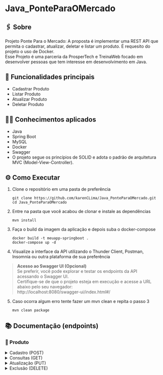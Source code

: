 # Java_PonteParaOMercado  

## :paperclips: Sobre
Projeto Ponte Para o Mercado: A proposta é implementar uma REST API que permita o cadastrar, atualizar, deletar e listar um produto. É requesito do projeto o uso de Docker.   
Esse Projeto é uma parceria da ProsperTech e TreinaWeb focado em desenvolver pessoas que tem interesse em desenvolvimento em Java.

## :pushpin: Funcionalidades principais
- Cadastrar Produto
- Listar Produto
- Atualizar Produto
- Deletar Produto

## :man_technologist: Conhecimentos aplicados
- Java
- Spring Boot
- MySQL
- Docker
- Swagger
- O projeto segue os princípios de SOLID e adota o padrão de arquitetura MVC (Model-View-Controller).

## ⚙️ Como Executar
1. Clone o repositório em uma pasta de preferência
   ```
   git clone https://github.com/karenCLima/Java_PonteParaOMercado.git
   cd Java_PonteParaOMercado
   ```
2. Entre na pasta que você acabou de clonar e instale as dependências
   ```
   mvn install
   ```   
3. Faça o build da imagem da aplicação e depois suba o docker-compose
   ```
   docker build -t meuapp-springboot .
   docker-compose up -d
   ```
4. Visualize a interface da API utilizando o Thunder Client, Postman, Insomnia ou outra plataforma de sua preferência <br>
> **Acesso ao Swagger UI (Opcional)** <br>
   Se preferir, você pode explorar e testar os endpoints da API acessando o Swagger UI. <br>
   Certifique-se de que o projeto esteja em execução e acesse a URL abaixo pelo seu navegador: <br>
   http://localhost:8080/swagger-ui/index.html#/
5. Caso ocorra algum erro tente fazer um mvn clean e repita o passo 3
   ```
   mvn clean package
   ```

## 📚 Documentação (endpoints)
### :bust_in_silhouette: Produto
<details>
  <summary> Cadastro (POST) </summary>
    <br>

  | Método | Funcionalidade | URL |
  |---|---|---|
  | `POST` | Realiza o cadastro do produto no sistema | `http://localhost:8080/produto`
  
  <details>
    <summary> A estrutura do body da requisição deverá seguir o padrão abaixo: </summary>
    
    {
      "name": "String",
      "preco": BigDecimal, 
      "marca": "String", 
      "descricao": "String"
    }
  
  </details>

  <details>
    <summary>  Um exemplo de resposta bem-sucedida com <code>status 200</code> é: </summary>

    {
      "id": 1,
      "name": "String",
      "preco": BigDecimal, 
      "marca": "String", 
      "descricao": "String"
    }
    
  </details>

  :x:&nbsp;&nbsp;A requisição irá falhar se algum dos atributos não for preenchido corretamente ou esteja ausente.<br>
  O endpoint retornará um erro <code>400</code> com uma mensagem referente. Exemplo: <code>{ "Name is required" }</code><br>
</details>

<details>
  <summary> Consultas (GET) </summary>
    <br>

  | Método | Funcionalidade | URL |
  |---|---|---|
  | `GET` | Consulta todos os produtos cadastrados | `http://localhost:8080/produto`
  
  <details>
   <summary>  Um exemplo de resposta bem-sucedida com <code>status 200</code> é: </summary>
   
       [
         {
           "id": 1,
           "name": "Celular",
           "preco": 7500,
           "marca": "Apple",
           "descricao": "Ultimo lançamento"
         },
         // Outros produtos...
       ]
       
  </details>
  :x:&nbsp;&nbsp;A requisição irá falhar se não houver, pelo menos, um produto cadastrado.<br>
  O endpoint retornará um erro <code>400</code>
  <br><br>
  </details>

  <details>
    <summary> Atualização (PUT) </summary>
    <br>  
     
  | Método | Funcionalidade | URL |
  |---|---|---|
  | `PUT` | Atualiza um produto existente | `http://localhost:8080/produto/{id}`    
  
  
  <details>
    
  > :warning: &nbsp; _Qualquer atributo pode ser atualizado, porém todos devem ser escritos, mesmo quando não houver alteração_

  <summary> A estrutura do body da requisição deve seguir o padrão do exemplo abaixo: </summary>
  
    {
      "name": "Novo nome produto",
      "preco": 3500,
      "marca": "Lenovo",
      "descricao": "Notebook"
    }
  
  </details>
  
  <details>
    <summary>  Um exemplo de resposta bem-sucedida com <code>status 200</code> é: </summary>
  
    {
      "id": 1,
      "name": "Novo nome produto",
      "preco": 3500,
      "marca": "Lenovo",
      "descricao": "Notebbok"
    }
  </details>

  :x:&nbsp;&nbsp; A requisição irá falhar se algum dos atributos não for preenchido corretamente ou esteja ausente.<br> 
  O endpoint retornará um erro <code>400</code> com uma mensagem referente. Exemplo: <code>{ "name is required" }</code>
  <br>
</details>

<details>
  <summary> Exclusão (DELETE) </summary>
    <br>
  
  | Método | Funcionalidade | URL |
  |---|---|---|
  | `DELETE` | Remove um produto existente | `http://localhost:8080/produto/{id}`
  
  -&nbsp;&nbsp;&nbsp;Para deletar um produto, especifique o `id` desejado na URL, conforme mostrado acima. Não é necessário incluir um corpo de requisição, pois a ação de exclusão é baseada no `id` fornecido.
  
 :x:&nbsp;&nbsp;A requisição irá falhar se o ID não estiver associado a nenhum produto cadastrado.<br> 
 O endpoint retornará um erro <code>404</code>
 </details>
